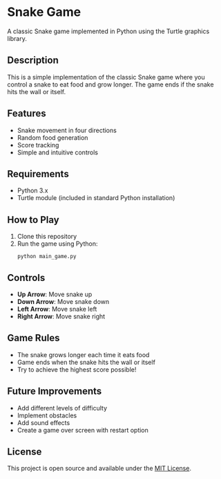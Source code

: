 # Snake Game

A classic Snake game implemented in Python using the Turtle graphics library.

## Description

This is a simple implementation of the classic Snake game where you control a snake to eat food and grow longer. The game ends if the snake hits the wall or itself.

## Features

- Snake movement in four directions
- Random food generation
- Score tracking
- Simple and intuitive controls

## Requirements

- Python 3.x
- Turtle module (included in standard Python installation)

## How to Play

1. Clone this repository
2. Run the game using Python:
   ```
   python main_game.py
   ```

## Controls

- **Up Arrow**: Move snake up
- **Down Arrow**: Move snake down
- **Left Arrow**: Move snake left
- **Right Arrow**: Move snake right

## Game Rules

- The snake grows longer each time it eats food
- Game ends when the snake hits the wall or itself
- Try to achieve the highest score possible!

## Future Improvements

- Add different levels of difficulty
- Implement obstacles
- Add sound effects
- Create a game over screen with restart option

## License

This project is open source and available under the [MIT License](LICENSE).